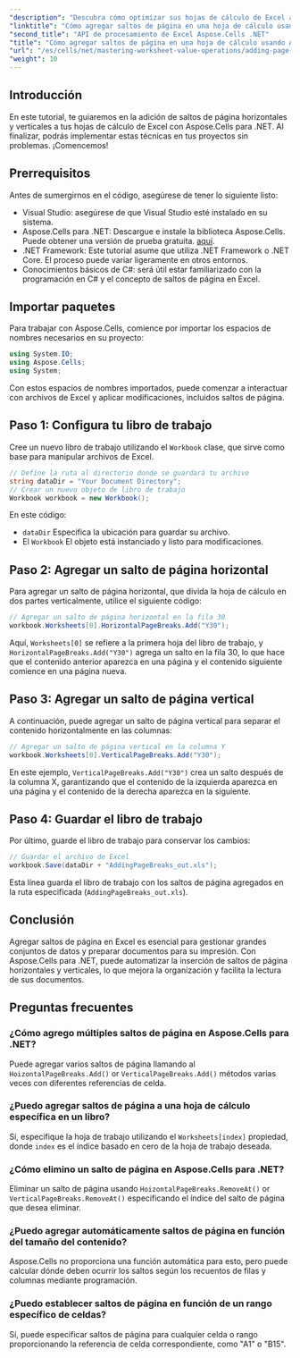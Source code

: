 ```yaml
---
"description": "Descubra cómo optimizar sus hojas de cálculo de Excel añadiendo saltos de página horizontales y verticales de forma eficaz con Aspose.Cells para .NET. Esta guía completa le guiará por los pasos necesarios de configuración y codificación."
"linktitle": "Cómo agregar saltos de página en una hoja de cálculo usando Aspose.Cells"
"second_title": "API de procesamiento de Excel Aspose.Cells .NET"
"title": "Cómo agregar saltos de página en una hoja de cálculo usando Aspose.Cells"
"url": "/es/cells/net/mastering-worksheet-value-operations/adding-page-breaks/"
"weight": 10
---
```


## Introducción

En este tutorial, te guiaremos en la adición de saltos de página horizontales y verticales a tus hojas de cálculo de Excel con Aspose.Cells para .NET. Al finalizar, podrás implementar estas técnicas en tus proyectos sin problemas. ¡Comencemos!

## Prerrequisitos
Antes de sumergirnos en el código, asegúrese de tener lo siguiente listo:
- Visual Studio: asegúrese de que Visual Studio esté instalado en su sistema.
- Aspose.Cells para .NET: Descargue e instale la biblioteca Aspose.Cells. Puede obtener una versión de prueba gratuita. [aquí](https://releases.aspose.com/cells/net/).
- .NET Framework: Este tutorial asume que utiliza .NET Framework o .NET Core. El proceso puede variar ligeramente en otros entornos.
- Conocimientos básicos de C#: será útil estar familiarizado con la programación en C# y el concepto de saltos de página en Excel.

## Importar paquetes
Para trabajar con Aspose.Cells, comience por importar los espacios de nombres necesarios en su proyecto:

```csharp
using System.IO;
using Aspose.Cells;
using System;
```

Con estos espacios de nombres importados, puede comenzar a interactuar con archivos de Excel y aplicar modificaciones, incluidos saltos de página.

## Paso 1: Configura tu libro de trabajo
Cree un nuevo libro de trabajo utilizando el `Workbook` clase, que sirve como base para manipular archivos de Excel.

```csharp
// Define la ruta al directorio donde se guardará tu archivo
string dataDir = "Your Document Directory";
// Crear un nuevo objeto de libro de trabajo
Workbook workbook = new Workbook();
```
En este código:
- `dataDir` Especifica la ubicación para guardar su archivo.
- El `Workbook` El objeto está instanciado y listo para modificaciones.

## Paso 2: Agregar un salto de página horizontal
Para agregar un salto de página horizontal, que divida la hoja de cálculo en dos partes verticalmente, utilice el siguiente código:

```csharp
// Agregar un salto de página horizontal en la fila 30
workbook.Worksheets[0].HorizontalPageBreaks.Add("Y30");
```
Aquí, `Worksheets[0]` se refiere a la primera hoja del libro de trabajo, y `HorizontalPageBreaks.Add("Y30")` agrega un salto en la fila 30, lo que hace que el contenido anterior aparezca en una página y el contenido siguiente comience en una página nueva.

## Paso 3: Agregar un salto de página vertical
A continuación, puede agregar un salto de página vertical para separar el contenido horizontalmente en las columnas:

```csharp
// Agregar un salto de página vertical en la columna Y
workbook.Worksheets[0].VerticalPageBreaks.Add("Y30");
```
En este ejemplo, `VerticalPageBreaks.Add("Y30")` crea un salto después de la columna X, garantizando que el contenido de la izquierda aparezca en una página y el contenido de la derecha aparezca en la siguiente.

## Paso 4: Guardar el libro de trabajo
Por último, guarde el libro de trabajo para conservar los cambios:

```csharp
// Guardar el archivo de Excel
workbook.Save(dataDir + "AddingPageBreaks_out.xls");
```
Esta línea guarda el libro de trabajo con los saltos de página agregados en la ruta especificada (`AddingPageBreaks_out.xls`).

## Conclusión
Agregar saltos de página en Excel es esencial para gestionar grandes conjuntos de datos y preparar documentos para su impresión. Con Aspose.Cells para .NET, puede automatizar la inserción de saltos de página horizontales y verticales, lo que mejora la organización y facilita la lectura de sus documentos.

## Preguntas frecuentes

### ¿Cómo agrego múltiples saltos de página en Aspose.Cells para .NET?
Puede agregar varios saltos de página llamando al `HoizontalPageBreaks.Add()` or `VerticalPageBreaks.Add()` métodos varias veces con diferentes referencias de celda.

### ¿Puedo agregar saltos de página a una hoja de cálculo específica en un libro?
Sí, especifique la hoja de trabajo utilizando el `Worksheets[index]` propiedad, donde `index` es el índice basado en cero de la hoja de trabajo deseada.

### ¿Cómo elimino un salto de página en Aspose.Cells para .NET?
Eliminar un salto de página usando `HoizontalPageBreaks.RemoveAt()` or `VerticalPageBreaks.RemoveAt()` especificando el índice del salto de página que desea eliminar.

### ¿Puedo agregar automáticamente saltos de página en función del tamaño del contenido?
Aspose.Cells no proporciona una función automática para esto, pero puede calcular dónde deben ocurrir los saltos según los recuentos de filas y columnas mediante programación.

### ¿Puedo establecer saltos de página en función de un rango específico de celdas?
Sí, puede especificar saltos de página para cualquier celda o rango proporcionando la referencia de celda correspondiente, como "A1" o "B15".